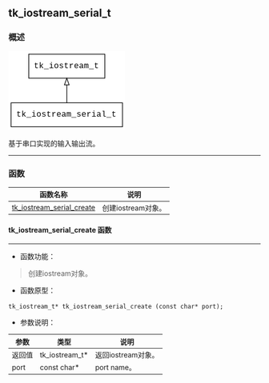 ## tk\_iostream\_serial\_t
### 概述
![image](images/tk_iostream_serial_t_0.png)

基于串口实现的输入输出流。

----------------------------------
### 函数
<p id="tk_iostream_serial_t_methods">

| 函数名称 | 说明 | 
| -------- | ------------ | 
| <a href="#tk_iostream_serial_t_tk_iostream_serial_create">tk\_iostream\_serial\_create</a> | 创建iostream对象。 |
#### tk\_iostream\_serial\_create 函数
-----------------------

* 函数功能：

> <p id="tk_iostream_serial_t_tk_iostream_serial_create">创建iostream对象。


* 函数原型：

```
tk_iostream_t* tk_iostream_serial_create (const char* port);
```

* 参数说明：

| 参数 | 类型 | 说明 |
| -------- | ----- | --------- |
| 返回值 | tk\_iostream\_t* | 返回iostream对象。 |
| port | const char* | port name。 |
